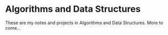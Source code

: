 # Algorithms and Data Structures

These are my notes and projects in Algorithms and Data Structures. More to come...